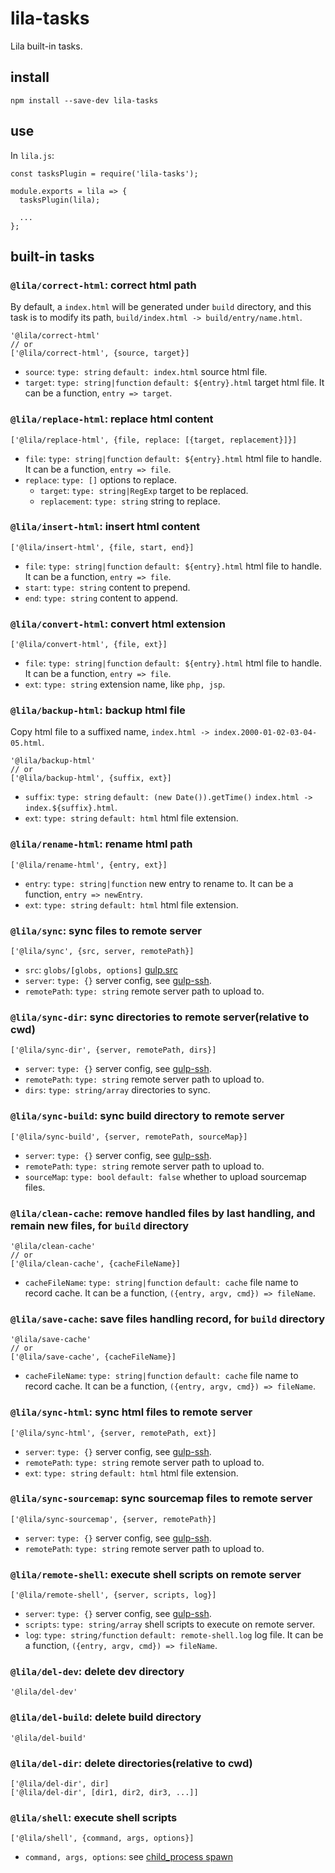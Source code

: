 # lila-tasks

Lila built-in tasks.

## install

```
npm install --save-dev lila-tasks
```

## use

In `lila.js`:

```
const tasksPlugin = require('lila-tasks');

module.exports = lila => {
  tasksPlugin(lila);

  ...
};
```

## built-in tasks

### `@lila/correct-html`: correct html path

By default, a `index.html` will be generated under `build` directory, and this task is to modify its path, `build/index.html -> build/entry/name.html`.

```
'@lila/correct-html'
// or
['@lila/correct-html', {source, target}]
```

- `source`: `type: string` `default: index.html` source html file.
- `target`: `type: string|function` `default: ${entry}.html` target html file. It can be a function, `entry => target`.

### `@lila/replace-html`: replace html content

```
['@lila/replace-html', {file, replace: [{target, replacement}]}]
```

- `file`: `type: string|function` `default: ${entry}.html` html file to handle. It can be a function, `entry => file`.
- `replace`: `type: []` options to replace.
  - `target`: `type: string|RegExp` target to be replaced.
  - `replacement`: `type: string` string to replace.

### `@lila/insert-html`: insert html content

```
['@lila/insert-html', {file, start, end}]
```

- `file`: `type: string|function` `default: ${entry}.html` html file to handle. It can be a function, `entry => file`.
- `start`: `type: string` content to prepend.
- `end`: `type: string` content to append.

### `@lila/convert-html`: convert html extension

```
['@lila/convert-html', {file, ext}]
```

- `file`: `type: string|function` `default: ${entry}.html` html file to handle. It can be a function, `entry => file`.
- `ext`: `type: string` extension name, like `php, jsp`.

### `@lila/backup-html`: backup html file

Copy html file to a suffixed name, `index.html -> index.2000-01-02-03-04-05.html`.

```
'@lila/backup-html'
// or
['@lila/backup-html', {suffix, ext}]
```

- `suffix`: `type: string` `default: (new Date()).getTime()` `index.html -> index.${suffix}.html`.
- `ext`: `type: string` `default: html` html file extension.

### `@lila/rename-html`: rename html path

```
['@lila/rename-html', {entry, ext}]
```

- `entry`: `type: string|function` new entry to rename to. It can be a function, `entry => newEntry`.
- `ext`: `type: string` `default: html` html file extension.

### `@lila/sync`: sync files to remote server

```
['@lila/sync', {src, server, remotePath}]
```

- `src`: `globs/[globs, options]` [gulp.src](https://github.com/gulpjs/gulp/blob/v4.0.0/docs/API.md#gulpsrcglobs-options)
- `server`: `type: {}` server config, see [gulp-ssh](https://github.com/teambition/gulp-ssh).
- `remotePath`: `type: string` remote server path to upload to.

### `@lila/sync-dir`: sync directories to remote server(relative to cwd)

```
['@lila/sync-dir', {server, remotePath, dirs}]
```

- `server`: `type: {}` server config, see [gulp-ssh](https://github.com/teambition/gulp-ssh).
- `remotePath`: `type: string` remote server path to upload to.
- `dirs`: `type: string/array` directories to sync.

### `@lila/sync-build`: sync build directory to remote server

```
['@lila/sync-build', {server, remotePath, sourceMap}]
```

- `server`: `type: {}` server config, see [gulp-ssh](https://github.com/teambition/gulp-ssh).
- `remotePath`: `type: string` remote server path to upload to.
- `sourceMap`: `type: bool` `default: false` whether to upload sourcemap files.

### `@lila/clean-cache`: remove handled files by last handling, and remain new files, for `build` directory

```
'@lila/clean-cache'
// or
['@lila/clean-cache', {cacheFileName}]
```

- `cacheFileName`: `type: string|function` `default: cache` file name to record cache. It can be a function, `({entry, argv, cmd}) => fileName`.

### `@lila/save-cache`: save files handling record, for `build` directory

```
'@lila/save-cache'
// or
['@lila/save-cache', {cacheFileName}]
```

- `cacheFileName`: `type: string|function` `default: cache` file name to record cache. It can be a function, `({entry, argv, cmd}) => fileName`.

### `@lila/sync-html`: sync html files to remote server

```
['@lila/sync-html', {server, remotePath, ext}]
```

- `server`: `type: {}` server config, see [gulp-ssh](https://github.com/teambition/gulp-ssh).
- `remotePath`: `type: string` remote server path to upload to.
- `ext`: `type: string` `default: html` html file extension.

### `@lila/sync-sourcemap`: sync sourcemap files to remote server

```
['@lila/sync-sourcemap', {server, remotePath}]
```

- `server`: `type: {}` server config, see [gulp-ssh](https://github.com/teambition/gulp-ssh).
- `remotePath`: `type: string` remote server path to upload to.

### `@lila/remote-shell`: execute shell scripts on remote server

```
['@lila/remote-shell', {server, scripts, log}]
```

- `server`: `type: {}` server config, see [gulp-ssh](https://github.com/teambition/gulp-ssh).
- `scripts`: `type: string/array` shell scripts to execute on remote server.
- `log`: `type: string/function` `default: remote-shell.log` log file. It can be a function, `({entry, argv, cmd}) => fileName`.

### `@lila/del-dev`: delete dev directory

```
'@lila/del-dev'
```

### `@lila/del-build`: delete build directory

```
'@lila/del-build'
```

### `@lila/del-dir`: delete directories(relative to cwd)

```
['@lila/del-dir', dir]
['@lila/del-dir', [dir1, dir2, dir3, ...]]
```

### `@lila/shell`: execute shell scripts

```
['@lila/shell', {command, args, options}]
```

- `command, args, options`: see [child_process spawn](https://nodejs.org/dist/latest-v10.x/docs/api/child_process.html#child_process_child_process_spawn_command_args_options)
